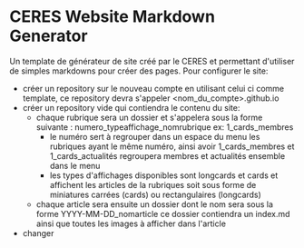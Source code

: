 # CERES Website Markdown Generator

Un template de générateur de site créé par le CERES et permettant d'utiliser de simples markdowns pour créer des pages.
Pour configurer le site:
- créer un repository sur le nouveau compte en utilisant celui ci comme template, ce repository devra s'appeler <nom_du_compte>.github.io
- créer un repository vide qui contiendra le contenu du site:
    - chaque rubrique sera un dossier et s'appelera sous la forme suivante : numero_typeaffichage_nomrubrique ex: 1_cards_membres
        - le numéro sert à regrouper dans un espace du menu les rubriques ayant le même numéro, ainsi avoir 1_cards_membres et 1_cards_actualités regroupera membres et actualités ensemble dans le menu
        - les types d'affichages disponibles sont longcards et cards et affichent les articles de la rubriques soit sous forme de miniatures carrées (cards) ou rectangulaires (longcards)
    - chaque article sera ensuite un dossier dont le nom sera sous la forme YYYY-MM-DD_nomarticle ce dossier contiendra un index.md ainsi que toutes les images à afficher dans l'article
- changer 